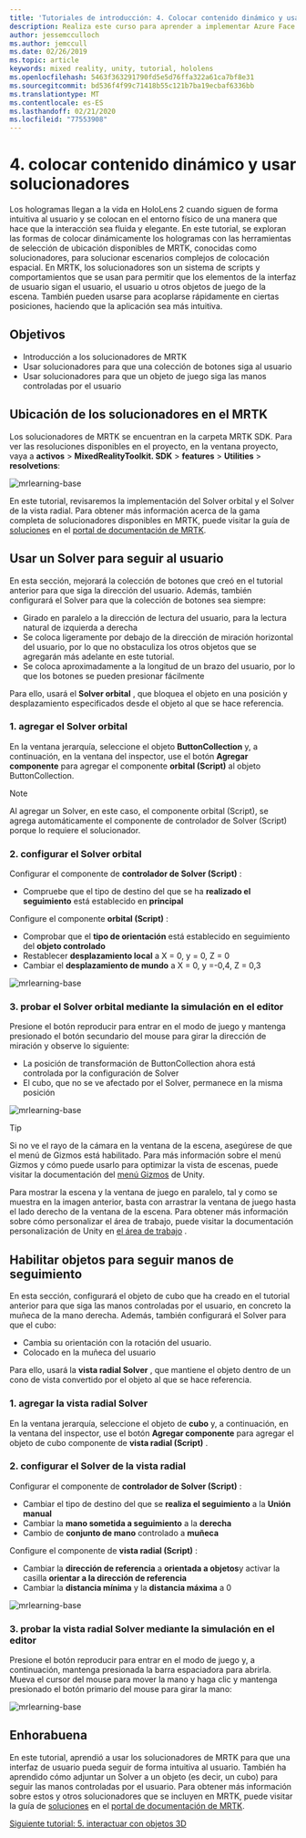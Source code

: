 ```yaml
---
title: 'Tutoriales de introducción: 4. Colocar contenido dinámico y usar solucionadores'
description: Realiza este curso para aprender a implementar Azure Face Recognition dentro de una aplicación de realidad mixta.
author: jessemcculloch
ms.author: jemccull
ms.date: 02/26/2019
ms.topic: article
keywords: mixed reality, unity, tutorial, hololens
ms.openlocfilehash: 5463f363291790fd5e5d76ffa322a61ca7bf8e31
ms.sourcegitcommit: bd536f4f99c71418b55c121b7ba19ecbaf6336bb
ms.translationtype: MT
ms.contentlocale: es-ES
ms.lasthandoff: 02/21/2020
ms.locfileid: "77553908"
---
```

# <a name="4-placing-dynamic-content-and-using-solvers"></a>4. colocar contenido dinámico y usar solucionadores
<!-- Consider renaming to 'Placing dynamic content using Solvers' -->

Los hologramas llegan a la vida en HoloLens 2 cuando siguen de forma intuitiva al usuario y se colocan en el entorno físico de una manera que hace que la interacción sea fluida y elegante. En este tutorial, se exploran las formas de colocar dinámicamente los hologramas con las herramientas de selección de ubicación disponibles de MRTK, conocidas como solucionadores, para solucionar escenarios complejos de colocación espacial. En MRTK, los solucionadores son un sistema de scripts y comportamientos que se usan para permitir que los elementos de la interfaz de usuario sigan el usuario, el usuario u otros objetos de juego de la escena. También pueden usarse para acoplarse rápidamente en ciertas posiciones, haciendo que la aplicación sea más intuitiva.

## <a name="objectives"></a>Objetivos

* Introducción a los solucionadores de MRTK
* Usar solucionadores para que una colección de botones siga al usuario
* Usar solucionadores para que un objeto de juego siga las manos controladas por el usuario

## <a name="location-of-solvers-in-the-mrtk"></a>Ubicación de los solucionadores en el MRTK

 Los solucionadores de MRTK se encuentran en la carpeta MRTK SDK. Para ver las resoluciones disponibles en el proyecto, en la ventana proyecto, vaya a **activos** > **MixedRealityToolkit. SDK** > **features** > **Utilities** > **resolvetions**:

![mrlearning-base](images/mrlearning-base/tutorial3-section1-step1-1.png)

En este tutorial, revisaremos la implementación del Solver orbital y el Solver de la vista radial. Para obtener más información acerca de la gama completa de solucionadores disponibles en MRTK, puede visitar la guía de [soluciones](https://microsoft.github.io/MixedRealityToolkit-Unity/Documentation/README_Solver.html) en el [portal de documentación de MRTK](https://microsoft.github.io/MixedRealityToolkit-Unity/README.html).

## <a name="use-a-solver-to-follow-the-user"></a>Usar un Solver para seguir al usuario
<!-- Consider renaming to 'Use a Solver to have an object follow the user' -->

En esta sección, mejorará la colección de botones que creó en el tutorial anterior para que siga la dirección del usuario. Además, también configurará el Solver para que la colección de botones sea siempre:

* Girado en paralelo a la dirección de lectura del usuario, para la lectura natural de izquierda a derecha
* Se coloca ligeramente por debajo de la dirección de miración horizontal del usuario, por lo que no obstaculiza los otros objetos que se agregarán más adelante en este tutorial.
* Se coloca aproximadamente a la longitud de un brazo del usuario, por lo que los botones se pueden presionar fácilmente

Para ello, usará el **Solver orbital** , que bloquea el objeto en una posición y desplazamiento especificados desde el objeto al que se hace referencia.

### <a name="1-add-the-orbital-solver"></a>1. agregar el Solver orbital

En la ventana jerarquía, seleccione el objeto **ButtonCollection** y, a continuación, en la ventana del inspector, use el botón **Agregar componente** para agregar el componente **orbital (Script)** al objeto ButtonCollection.

> [!NOTE]
> Al agregar un Solver, en este caso, el componente orbital (Script), se agrega automáticamente el componente de controlador de Solver (Script) porque lo requiere el solucionador.

### <a name="2-configure-the-orbital-solver"></a>2. configurar el Solver orbital

Configurar el componente de **controlador de Solver (Script)** :

* Compruebe que el tipo de destino del que se ha **realizado el seguimiento** está establecido en **principal**

Configure el componente **orbital (Script)** :

* Comprobar que el **tipo de orientación** está establecido en seguimiento del **objeto controlado**
* Restablecer **desplazamiento local** a X = 0, y = 0, Z = 0
* Cambiar el **desplazamiento de mundo** a X = 0, y =-0,4, Z = 0,3

![mrlearning-base](images/mrlearning-base/tutorial3-section2-step2-1.png)

### <a name="3-test-the-orbital-solver-using-the-in-editor-simulation"></a>3. probar el Solver orbital mediante la simulación en el editor

Presione el botón reproducir para entrar en el modo de juego y mantenga presionado el botón secundario del mouse para girar la dirección de miración y observe lo siguiente:

* La posición de transformación de ButtonCollection ahora está controlada por la configuración de Solver
* El cubo, que no se ve afectado por el Solver, permanece en la misma posición

![mrlearning-base](images/mrlearning-base/tutorial3-section2-step3-1.png)

> [!TIP]
> Si no ve el rayo de la cámara en la ventana de la escena, asegúrese de que el menú de Gizmos está habilitado. Para más información sobre el menú Gizmos y cómo puede usarlo para optimizar la vista de escenas, puede visitar la documentación del <a href="https://docs.unity3d.com/Manual/GizmosMenu.html" target="_blank">menú Gizmos</a> de Unity.
>
> Para mostrar la escena y la ventana de juego en paralelo, tal y como se muestra en la imagen anterior, basta con arrastrar la ventana de juego hasta el lado derecho de la ventana de la escena. Para obtener más información sobre cómo personalizar el área de trabajo, puede visitar la documentación personalización de Unity en <a href="https://docs.unity3d.com/Manual/CustomizingYourWorkspace.html" target="_blank">el área de trabajo</a> .

## <a name="enabling-objects-to-follow-tracked-hands"></a>Habilitar objetos para seguir manos de seguimiento

En esta sección, configurará el objeto de cubo que ha creado en el tutorial anterior para que siga las manos controladas por el usuario, en concreto la muñeca de la mano derecha. Además, también configurará el Solver para que el cubo:

* Cambia su orientación con la rotación del usuario.
* Colocado en la muñeca del usuario

Para ello, usará la **vista radial Solver** , que mantiene el objeto dentro de un cono de vista convertido por el objeto al que se hace referencia.

### <a name="1-add-the-radial-view-solver"></a>1. agregar la vista radial Solver

En la ventana jerarquía, seleccione el objeto de **cubo** y, a continuación, en la ventana del inspector, use el botón **Agregar componente** para agregar el objeto de cubo componente de **vista radial (Script)** .

### <a name="2-configure-the-radial-view-solver"></a>2. configurar el Solver de la vista radial

Configurar el componente de **controlador de Solver (Script)** :

* Cambiar el tipo de destino del que se **realiza el seguimiento** a la **Unión manual**
* Cambiar la **mano sometida a seguimiento** a la **derecha**
* Cambio de **conjunto de mano** controlado a **muñeca**

Configure el componente de **vista radial (Script)** :

* Cambiar la **dirección de referencia** a **orientada a objetos**y activar la casilla **orientar a la dirección de referencia**
* Cambiar la **distancia mínima** y la **distancia máxima** a 0

![mrlearning-base](images/mrlearning-base/tutorial3-section3-step2-1.png)

### <a name="3-test-the-radial-view-solver-using-the-in-editor-simulation"></a>3. probar la vista radial Solver mediante la simulación en el editor

Presione el botón reproducir para entrar en el modo de juego y, a continuación, mantenga presionada la barra espaciadora para abrirla. Mueva el cursor del mouse para mover la mano y haga clic y mantenga presionado el botón primario del mouse para girar la mano:

![mrlearning-base](images/mrlearning-base/tutorial3-section3-step3-1.png)

## <a name="congratulations"></a>Enhorabuena

En este tutorial, aprendió a usar los solucionadores de MRTK para que una interfaz de usuario pueda seguir de forma intuitiva al usuario. También ha aprendido cómo adjuntar un Solver a un objeto (es decir, un cubo) para seguir las manos controladas por el usuario. Para obtener más información sobre estos y otros solucionadores que se incluyen en MRTK, puede visitar la guía de [soluciones](https://microsoft.github.io/MixedRealityToolkit-Unity/Documentation/README_Solver.html) en el [portal de documentación de MRTK](https://microsoft.github.io/MixedRealityToolkit-Unity/README.html).

[Siguiente tutorial: 5. interactuar con objetos 3D](mrlearning-base-ch4.md)
